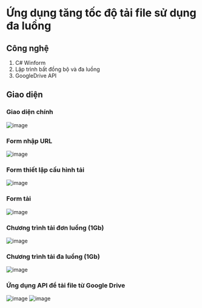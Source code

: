 # Ứng dụng tăng tốc độ tải file sử dụng đa luồng

## Công nghệ
1. C# Winform
2. Lập trình bất đồng bộ và đa luồng
3. GoogleDrive API

## Giao diện

### Giao diện chính
![image](https://github.com/Haix1xx/Csharp_Networking/assets/94236029/de0d6751-f3dd-4592-86c8-d5893d9364ba)


### Form nhập URL
![image](https://github.com/Haix1xx/Csharp_Networking/assets/94236029/33c6cade-b4b3-4577-83b4-34537ebee7d3)

### Form thiết lập cấu hình tải
![image](https://github.com/Haix1xx/Csharp_Networking/assets/94236029/f6489384-ab31-40a8-8410-9175f23ca751)

### Form tải
![image](https://github.com/Haix1xx/Csharp_Networking/assets/94236029/12a8e6dd-dc1f-4da0-9a8b-d4ce75598883)

### Chương trình tải đơn luồng (1Gb)
![image](https://github.com/Haix1xx/Csharp_Networking/assets/94236029/e2c9371f-c7a8-4015-9111-e93af5f61e81)


### Chương trình tải đa luồng (1Gb)
![image](https://github.com/Haix1xx/Csharp_Networking/assets/94236029/0262031e-2262-45bc-8484-4165c7fb57ad)


### Ứng dụng API để tải file từ Google Drive
![image](https://github.com/Haix1xx/Csharp_Networking/assets/94236029/02a3812b-c4a6-4970-958b-4c5443109dbf)
![image](https://github.com/Haix1xx/Csharp_Networking/assets/94236029/2f5d5384-c9f2-43e1-838f-0d70c354b361)





